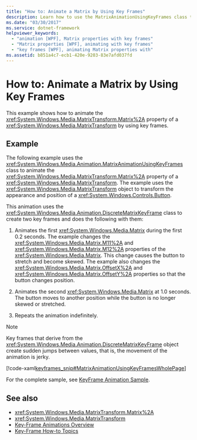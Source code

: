 ```yaml
---
title: "How to: Animate a Matrix by Using Key Frames"
description: Learn how to use the MatrixAnimationUsingKeyFrames class to animate the Matrix property of a MatrixTransform by using key frames.
ms.date: "03/30/2017"
ms.service: dotnet-framework
helpviewer_keywords: 
  - "animation [WPF], Matrix properties with key frames"
  - "Matrix properties [WPF], animating with key frames"
  - "key frames [WPF], animating Matrix properties with"
ms.assetid: b851a4c7-ecb1-420e-9203-83e7afd037fd
---
```

# How to: Animate a Matrix by Using Key Frames

This example shows how to animate the <xref:System.Windows.Media.MatrixTransform.Matrix%2A> property of a <xref:System.Windows.Media.MatrixTransform> by using key frames.  
  
## Example  

The following example uses the <xref:System.Windows.Media.Animation.MatrixAnimationUsingKeyFrames> class to animate the <xref:System.Windows.Media.MatrixTransform.Matrix%2A> property of a <xref:System.Windows.Media.MatrixTransform>. The example uses the <xref:System.Windows.Media.MatrixTransform> object to transform the appearance and position of a <xref:System.Windows.Controls.Button>.  
  
This animation uses the <xref:System.Windows.Media.Animation.DiscreteMatrixKeyFrame> class to create two key frames and does the following with them:  
  
1. Animates the first <xref:System.Windows.Media.Matrix> during the first 0.2 seconds. The example changes the <xref:System.Windows.Media.Matrix.M11%2A> and <xref:System.Windows.Media.Matrix.M12%2A> properties of the <xref:System.Windows.Media.Matrix>. This change causes the button to stretch and become skewed. The example also changes the <xref:System.Windows.Media.Matrix.OffsetX%2A> and <xref:System.Windows.Media.Matrix.OffsetY%2A> properties so that the button changes position.  
  
2. Animates the second <xref:System.Windows.Media.Matrix> at 1.0 seconds. The button moves to another position while the button is no longer skewed or stretched.  
  
3. Repeats the animation indefinitely.  
  
> [!NOTE]
> Key frames that derive from the <xref:System.Windows.Media.Animation.DiscreteMatrixKeyFrame> object create sudden jumps between values, that is, the movement of the animation is jerky.  
  
[!code-xaml[keyframes_snip#MatrixAnimationUsingKeyFramesWholePage](~/samples/snippets/xaml/VS_Snippets_Wpf/keyframes_snip/XAML/MatrixAnimationUsingKeyFramesExample.xaml#matrixanimationusingkeyframeswholepage)]  
  
For the complete sample, see [KeyFrame Animation Sample](https://github.com/microsoft/WPF-Samples/tree/master/Animation/KeyFrameAnimation).  
  
## See also

- <xref:System.Windows.Media.MatrixTransform.Matrix%2A>
- <xref:System.Windows.Media.MatrixTransform>
- [Key-Frame Animations Overview](key-frame-animations-overview.md)
- [Key-Frame How-to Topics](key-frame-animation-how-to-topics.md)
